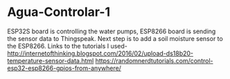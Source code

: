 # Agua-Controlar-1
ESP32S board is controlling the water pumps, ESP8266 board is sending the sensor data to Thingspeak. Next step is to add a soil moisture sensor to the ESP8266.
Links to the tutorials I used-
http://internetofthinking.blogspot.com/2016/02/upload-ds18b20-temperature-sensor-data.html
https://randomnerdtutorials.com/control-esp32-esp8266-gpios-from-anywhere/
